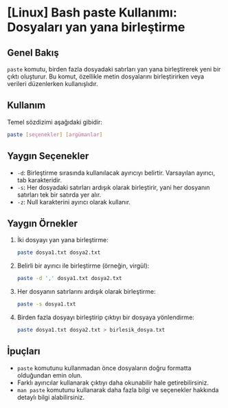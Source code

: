 # [Linux] Bash paste Kullanımı: Dosyaları yan yana birleştirme

## Genel Bakış
`paste` komutu, birden fazla dosyadaki satırları yan yana birleştirerek yeni bir çıktı oluşturur. Bu komut, özellikle metin dosyalarını birleştirirken veya verileri düzenlerken kullanışlıdır.

## Kullanım
Temel sözdizimi aşağıdaki gibidir:

```bash
paste [seçenekler] [argümanlar]
```

## Yaygın Seçenekler
- `-d`: Birleştirme sırasında kullanılacak ayırıcıyı belirtir. Varsayılan ayırıcı, tab karakteridir.
- `-s`: Her dosyadaki satırları ardışık olarak birleştirir, yani her dosyanın satırları tek bir satırda yer alır.
- `-z`: Null karakterini ayırıcı olarak kullanır.

## Yaygın Örnekler

1. İki dosyayı yan yana birleştirme:
   ```bash
   paste dosya1.txt dosya2.txt
   ```

2. Belirli bir ayırıcı ile birleştirme (örneğin, virgül):
   ```bash
   paste -d ',' dosya1.txt dosya2.txt
   ```

3. Her dosyanın satırlarını ardışık olarak birleştirme:
   ```bash
   paste -s dosya1.txt
   ```

4. Birden fazla dosyayı birleştirip çıktıyı bir dosyaya yönlendirme:
   ```bash
   paste dosya1.txt dosya2.txt > birlesik_dosya.txt
   ```

## İpuçları
- `paste` komutunu kullanmadan önce dosyaların doğru formatta olduğundan emin olun.
- Farklı ayırıcılar kullanarak çıktıyı daha okunabilir hale getirebilirsiniz.
- `man paste` komutunu kullanarak daha fazla bilgi ve seçenekler hakkında detaylı bilgi alabilirsiniz.